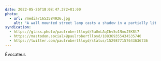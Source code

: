 ```yaml
---
date: 2022-05-26T18:08:47.372+01:00
photo:
  - url: /media/1653584926.jpg
    alt: "A wall mounted street lamp casts a shadow in a partially lit alleyway."
syndication:
  - https://glass.photo/paulrobertlloyd/5aGmLAqIhv5o1NmuJ5K8l7
  - https://mastodon.social/@paulrobertlloyd/108369355434535740
  - https://twitter.com/paulrobertlloyd/status/1529877157643636736
---
```

Évocateur.
